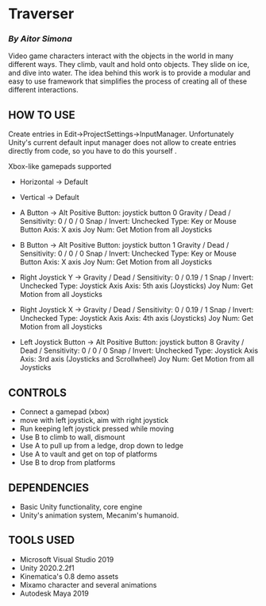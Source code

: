 # Traverser
### *By Aitor Simona*

Video game characters interact with the objects in the world in many different ways. 
They climb, vault and hold onto objects. They slide on ice, and dive into water. 
The idea behind this work is to provide a modular and easy to use framework that simplifies the process 
of creating all of these different interactions.

## HOW TO USE 

Create entries in Edit->ProjectSettings->InputManager.
Unfortunately Unity's current default input manager does not allow to create
entries directly from code, so you have to do this yourself .

Xbox-like gamepads supported

- Horizontal -> Default

- Vertical -> Default

- A Button -> 
	Alt Positive Button: joystick button 0
	Gravity / Dead / Sensitivity: 0 / 0 / 0
	Snap / Invert: Unchecked
	Type: Key or Mouse Button
	Axis: X axis
	Joy Num: Get Motion from all Joysticks

- B Button -> 
	Alt Positive Button: joystick button 1
	Gravity / Dead / Sensitivity: 0 / 0 / 0
	Snap / Invert: Unchecked
	Type: Key or Mouse Button
	Axis: X axis
	Joy Num: Get Motion from all Joysticks

- Right Joystick Y -> 
	Gravity / Dead / Sensitivity: 0 / 0.19 / 1
	Snap / Invert: Unchecked
	Type: Joystick Axis
	Axis: 5th axis (Joysticks)
	Joy Num: Get Motion from all Joysticks

- Right Joystick X -> 
	Gravity / Dead / Sensitivity: 0 / 0.19 / 1
	Snap / Invert: Unchecked
	Type: Joystick Axis
	Axis: 4th axis (Joysticks)
	Joy Num: Get Motion from all Joysticks

- Left Joystick Button -> 
	Alt Positive Button: joystick button 8
	Gravity / Dead / Sensitivity: 0 / 0 / 0
	Snap / Invert: Unchecked
	Type: Joystick Axis
	Axis: 3rd axis (Joysticks and Scrollwheel)
	Joy Num: Get Motion from all Joysticks

## CONTROLS

- Connect a gamepad (xbox)
- move with left joystick, aim with right joystick
- Run keeping left joystick pressed while moving
- Use B to climb to wall, dismount
- Use A to pull up from a ledge, drop down to ledge
- Use A to vault and get on top of platforms
- Use B to drop from platforms

## DEPENDENCIES

- Basic Unity functionality, core engine
- Unity's animation system, Mecanim's humanoid. 

## TOOLS USED

- Microsoft Visual Studio 2019
- Unity 2020.2.2f1
- Kinematica's 0.8 demo assets
- Mixamo character and several animations
- Autodesk Maya 2019
